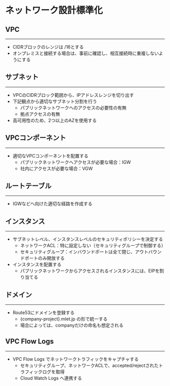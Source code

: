 # ネットワーク設計標準化


## VPC
---
- CIDRブロックのレンジは /16とする
- オンプレミスと接続する場合は、事前に確認し、相互接続時に重複しないようにする

## サブネット
---
- VPCのCIDRブロック範囲から、IPアドレスレンジを切り出す
- 下記観点から適切なサブネット分割を行う
    - パブリックネットワークへのアクセスの必要性の有無
    - 拠点アクセスの有無
- 高可用性のため、2つ以上のAZを使用する

## VPCコンポーネント
---
- 適切なVPCコンポーネントを配置する
    - パブリックネットワークへアクセスが必要な場合：IGW
    - 社内にアクセスが必要な場合：VGW

## ルートテーブル
---
- IGWなどへ向けた適切な経路を作成する

## インスタンス
---
- サブネットレベル、インスタンスレベルのセキュリティポリシーを決定する
    - ネットワークACL：特に設定しない（セキュリティグループで制御する）
    - セキュリティグループ：インバウンドポートは全て閉じ、アウトバウンドポートのみ開放する
- インスタンスを配置する
    - パブリックネットワークからアクセスされるインスタンスには、EIPを割り当てる

## ドメイン
---
- Route53にドメインを登録する
    - {company-project}.mlet.jp の形で統一する
    - 場合によっては、companyだけの命名も想定される

## VPC Flow Logs
---
- VPC Flow Logs でネットワークトラフィックをキャプチャする
    - セキュリティグループ、ネットワークACLで、accepted/rejectされたトラフィックログを取得
    - Cloud Watch Logs へ連携する
